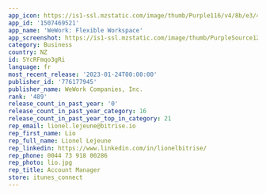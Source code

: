 ```yaml
---
app_icon: https://is1-ssl.mzstatic.com/image/thumb/Purple116/v4/8b/e3/4c/8be34ccb-d64e-25ee-bff1-cc67e78ce8b2/iosappicon-1x_U007emarketing-0-7-0-85-220-0.png/1024x1024bb.png
app_id: '1507469521'
app_name: 'WeWork: Flexible Workspace'
app_screenshot: https://is1-ssl.mzstatic.com/image/thumb/PurpleSource126/v4/c8/61/a2/c861a2fe-f2c5-79b7-608d-bb75519f56b8/ca302bb1-17fc-4085-92ed-3201f97c06be_WeWork_iOS_6.5_US_Screenshot_Mocks_231130_V3_01.png/1284x2778bb.png
category: Business
country: NZ
id: 5YcRFmqo3gRi
language: fr
most_recent_release: '2023-01-24T00:00:00'
publisher_id: '776177945'
publisher_name: WeWork Companies, Inc.
rank: '489'
release_count_in_past_year: '0'
release_count_in_past_year_category: 16
release_count_in_past_year_top_in_category: 21
rep_email: lionel.lejeune@bitrise.io
rep_first_name: Lio
rep_full_name: Lionel Lejeune
rep_linkedin: https://www.linkedin.com/in/lionelbitrise/
rep_phone: 0044 73 918 00286
rep_photo: lio.jpg
rep_title: Account Manager
store: itunes_connect
---
```

